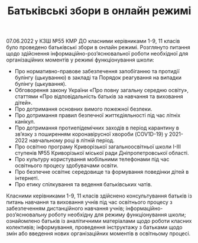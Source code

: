 ﻿---
title: Батьківські збори в онлайн режимі
---

07.06.2022 у КЗШ №55 КМР ДО класними керівниками 1-9, 11 класів було проведено батьківські збори в онлайн режимі. Розглянуто питання щодо здійснення інформаційно-роз’яснювальної роботи необхідної для організаційних моментів у режимі функціонування школи:

- Про нормативно-правове забезпечення запобіганню та протидії булінгу (цькуванню) в закладі та Порядок реагування на випадки булінгу (цькування).
- Обговорення закону України «Про повну загальну середню освіту», статтями «Про відповідальність батьків за навчання та виховання дітей».
- Про дотримання основних вимого пожежної безпеки.
- Про дотримання правил безпечної життєдіяльності під час літніх канікул.
- Про дотримання протиепідемічних заходів в період карантину в зв’язку з поширенням коронавірусної хвороби (COV1D-19) у 2021-2022 навчальному році в літній період.
- Про освітню програму Криворізької загальноосвітньої школи І-ІІІ ступенів №55 Криворізької міської ради Дніпропетровської області.
- Про культуру користування мобільними телефонами під час освітнього процесу здобувачами освіти.
- Про безпечне освітнє середовище та формування поведінки дітей в інтернеті.
- Про етику спілкування та ведення батьківських чатів.

Класними керівниками 1-9, 11 класів здійснено консультування батьків із питань навчання та виховання учнів під час освітнього процесу з забезпеченням дистанційного навчання учнів; інформаційно-роз’яснювальну роботу необхідну для режиму функціонування школи; ознайомлено батьків із аналітичними матеріалами щодо роботи класних колективів; інформування, проведення інструктажу з батьками щодо змін або введення нових організаційних моментів в освітньому процесі.

<slideshow />
